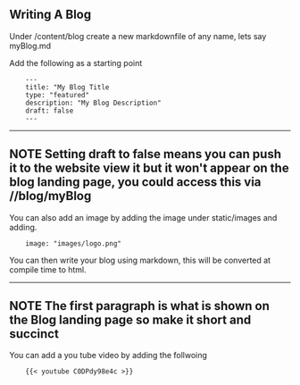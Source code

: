 ## Writing A Blog

Under /content/blog create a new markdownfile of any name, lets say myBlog.md

Add the following as a starting point

```
    ---  
    title: "My Blog Title  
    type: "featured"
    description: "My Blog Description"
    draft: false
    ---
```
---
**NOTE** 
Setting draft to false means you can push it to the website view it but it won't appear on the blog landing page, you could access this via //blog/myBlog
---
   
You can also add an image by adding the image under static/images and adding.

```
    image: "images/logo.png"
```
   
You can then write your blog using markdown, this will be converted at compile time to html.

---
**NOTE** 
The first paragraph is what is shown on the Blog landing page so make it short and succinct
---
   
You can add a you tube video by adding the follwoing
```
    {{< youtube C0DPdy98e4c >}}
```
